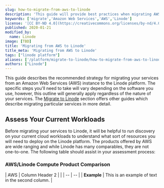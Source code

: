 ```yaml
---
slug: how-to-migrate-from-aws-to-linode
description: 'This guide will provide best practices when migrating AWS instances to Linode.'
keywords: ['migrate','Amazon Web Services','AWS','Linode']
license: '[CC BY-ND 4.0](https://creativecommons.org/licenses/by-nd/4.0)'
published: 2020-01-21
modified_by:
  name: Linode
image: [TBD]
title: 'Migrating from AWS to Linode'
title_meta: 'Migrating from AWS to Linode'
tags: ["linode platform"]
aliases: ['/platform/migrate-to-linode/how-to-migrate-from-aws-to-linode/']
authors: ["Linode"]
---
```


This guide describes the recommended strategy for migrating your services from an Amazon Web Services (AWS) instance to the Linode platform. The specific steps you'll need to take will vary depending on the software you use, however, this outline will generally apply regardless of the nature of your services. The [Migrate to Linode](https://www.linode.com/docs/guides/platform/migrate-to-linode/) section offers other guides which describe migrating particular services in more detail.

## Assess Your Current Workloads

Before migrating your services to Linode, it will be helpful to run discovery on your current cloud workloads to understand what sort of resources you will need to deploy on the Linode platform. The products offered by AWS are wide ranging and while Linode has many comparables, they are not one-to-one. The following table should assist in your assessment process:

### AWS/Linode Compute Product Comparison
| AWS  | Column Header 2 | | 
| -- | -- |
| **Example** | This is an example of text in the second column. |